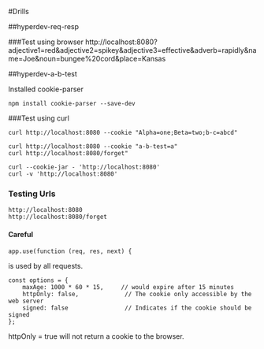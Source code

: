 #Drills

##hyperdev-req-resp

###Test using browser
http://localhost:8080?adjective1=red&adjective2=spikey&adjective3=effective&adverb=rapidly&name=Joe&noun=bungee%20cord&place=Kansas


##hyperdev-a-b-test

Installed cookie-parser

```
npm install cookie-parser --save-dev
```

###Test using curl

```
curl http://localhost:8080 --cookie "Alpha=one;Beta=two;b-c=abcd"

curl http://localhost:8080 --cookie "a-b-test=a"
curl http://localhost:8080/forget"

curl --cookie-jar - 'http://localhost:8080'
curl -v 'http://localhost:8080'
```

### Testing Urls
```
http://localhost:8080
http://localhost:8080/forget
```

#### Careful
```
app.use(function (req, res, next) {
```
is used by all requests.

```
const options = {
    maxAge: 1000 * 60 * 15,     // would expire after 15 minutes
    httpOnly: false,             // The cookie only accessible by the web server
    signed: false                // Indicates if the cookie should be signed
};
```

httpOnly = true will not return a cookie to the browser.

